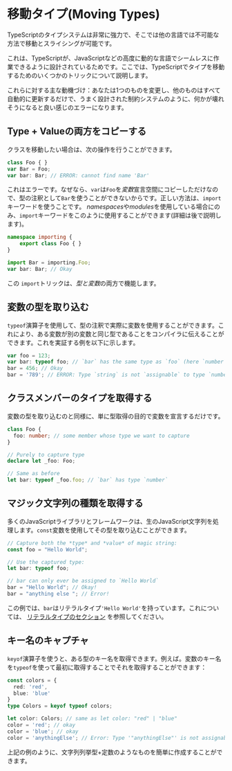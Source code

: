 # 移動タイプ(Moving Types)

TypeScriptのタイプシステムは非常に強力で、そこでは他の言語では不可能な方法で移動とスライシングが可能です。

これは、TypeScriptが、JavaScriptなどの高度に動的な言語でシームレスに作業できるように設計されているためです。ここでは、TypeScriptでタイプを移動するためのいくつかのトリックについて説明します。

これらに対する主な動機づけ：あなたは1つのものを変更し、他のものはすべて自動的に更新するだけで、うまく設計された制約システムのように、何かが壊れそうになると良い感じのエラーになります。

## Type + Valueの両方をコピーする

クラスを移動したい場合は、次の操作を行うことができます。

```ts
class Foo { }
var Bar = Foo;
var bar: Bar; // ERROR: cannot find name 'Bar'
```

これはエラーです。なぜなら、`var`は`Foo`を*変数*宣言空間にコピーしただけなので、型の注釈として`Bar`を使うことができないからです。正しい方法は、`import`キーワードを使うことです。 *namespaces*や*modules*を使用している場合にのみ、`import`キーワードをこのように使用することができます(詳細は後で説明します)。

```ts
namespace importing {
    export class Foo { }
}

import Bar = importing.Foo;
var bar: Bar; // Okay
```

この `import`トリックは、*型と変数*の両方で機能します。

## 変数の型を取り込む

`typeof`演算子を使用して、型の注釈で実際に変数を使用することができます。これにより、ある変数が別の変数と同じ型であることをコンパイラに伝えることができます。これを実証する例を以下に示します。

```ts
var foo = 123;
var bar: typeof foo; // `bar` has the same type as `foo` (here `number`)
bar = 456; // Okay
bar = '789'; // ERROR: Type `string` is not `assignable` to type `number`
```

## クラスメンバーのタイプを取得する

変数の型を取り込むのと同様に、単に型取得の目的で変数を宣言するだけです。

```ts
class Foo {
  foo: number; // some member whose type we want to capture
}

// Purely to capture type
declare let _foo: Foo;

// Same as before
let bar: typeof _foo.foo; // `bar` has type `number`
```

## マジック文字列の種類を取得する

多くのJavaScriptライブラリとフレームワークは、生のJavaScript文字列を処理します。`const`変数を使用してその型を取り込むことができます。

```ts
// Capture both the *type* and *value* of magic string:
const foo = "Hello World";

// Use the captured type:
let bar: typeof foo;

// bar can only ever be assigned to `Hello World`
bar = "Hello World"; // Okay!
bar = "anything else "; // Error!
```

この例では、`bar`はリテラルタイプ`'Hello World'`を持っています。これについては、 [リテラルタイプのセクション](https://basarat.gitbooks.io/typescript/content/docs/types/literal-types.html) を参照してください。

## キー名のキャプチャ

`keyof`演算子を使うと、ある型のキー名を取得できます。例えば。変数のキー名を`typeof`を使って最初に取得することでそれを取得することができます：

```ts
const colors = {
  red: 'red',
  blue: 'blue'
}
type Colors = keyof typeof colors;

let color: Colors; // same as let color: "red" | "blue"
color = 'red'; // okay
color = 'blue'; // okay
color = 'anythingElse'; // Error: Type '"anythingElse"' is not assignable to type '"red" | "blue"'
```

上記の例のように、文字列列挙型+定数のようなものを簡単に作成することができます。
